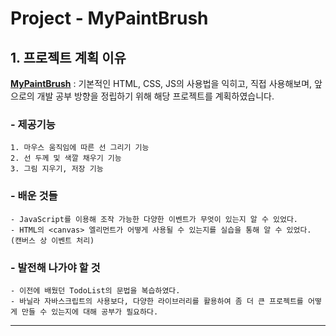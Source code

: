 Project - MyPaintBrush
======================

## 1. 프로젝트 계획 이유
[**MyPaintBrush**](https://lee-sang-beom.github.io/MyPaintBrush/) : 기본적인 HTML, CSS, JS의 사용법을 익히고, 직접 사용해보며, 앞으로의 개발 공부 방향을 정립하기 위해 해당 프로젝트를 계획하였습니다.

### - 제공기능
	1. 마우스 움직임에 따른 선 그리기 기능
	2. 선 두께 및 색깔 채우기 기능
	3. 그림 지우기, 저장 기능


### - 배운 것들
	- JavaScript를 이용해 조작 가능한 다양한 이벤트가 무엇이 있는지 알 수 있었다.
	- HTML의 <canvas> 엘리먼트가 어떻게 사용될 수 있는지를 실습을 통해 알 수 있었다. (캔버스 상 이벤트 처리)
	
### - 발전해 나가야 할 것
	- 이전에 배웠던 TodoList의 문법을 복습하였다.
	- 바닐라 자바스크립트의 사용보다, 다양한 라이브러리를 활용하여 좀 더 큰 프로젝트를 어떻게 만들 수 있는지에 대해 공부가 필요하다.
****